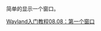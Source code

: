 简单的显示一个窗口。

<a href="https://feater.top/wayland/the-first-wayland-window" target="_blank">Wayland入门教程08.08：第一个窗口</a>
